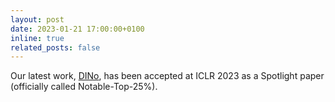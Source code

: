 ```yaml
---
layout: post
date: 2023-01-21 17:00:00+0100
inline: true
related_posts: false
---
```


Our latest work, [DINo](https://arxiv.org/abs/2209.14855), has been accepted at ICLR 2023 as a Spotlight paper (officially called Notable-Top-25%).
